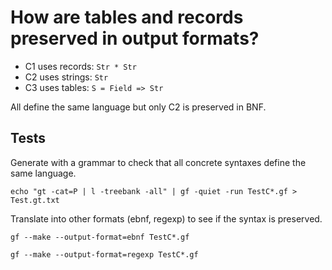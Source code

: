 How are tables and records preserved in output formats?
=======================================================

  - C1 uses records: `Str * Str`
  - C2 uses strings: `Str`
  - C3 uses tables: `S = Field => Str`

All define the same language but only C2 is preserved in BNF.

Tests
-----

Generate with a grammar to check that all concrete syntaxes define
the same language.

	echo "gt -cat=P | l -treebank -all" | gf -quiet -run TestC*.gf > Test.gt.txt

Translate into other formats (ebnf, regexp) to see if the
syntax is preserved.

	gf --make --output-format=ebnf TestC*.gf

	gf --make --output-format=regexp TestC*.gf
